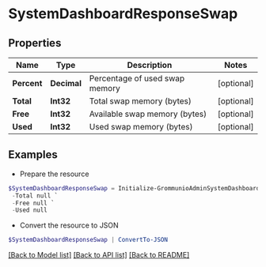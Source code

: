 # SystemDashboardResponseSwap
## Properties

Name | Type | Description | Notes
------------ | ------------- | ------------- | -------------
**Percent** | **Decimal** | Percentage of used swap memory | [optional] 
**Total** | **Int32** | Total swap memory (bytes) | [optional] 
**Free** | **Int32** | Available swap memory (bytes) | [optional] 
**Used** | **Int32** | Used swap memory (bytes) | [optional] 

## Examples

- Prepare the resource
```powershell
$SystemDashboardResponseSwap = Initialize-GrommunioAdminSystemDashboardResponseSwap  -Percent null `
 -Total null `
 -Free null `
 -Used null
```

- Convert the resource to JSON
```powershell
$SystemDashboardResponseSwap | ConvertTo-JSON
```

[[Back to Model list]](../README.md#documentation-for-models) [[Back to API list]](../README.md#documentation-for-api-endpoints) [[Back to README]](../README.md)

